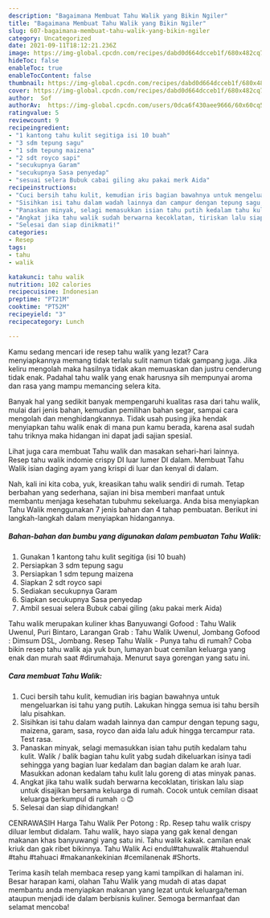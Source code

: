 ```yaml
---
description: "Bagaimana Membuat Tahu Walik yang Bikin Ngiler"
title: "Bagaimana Membuat Tahu Walik yang Bikin Ngiler"
slug: 607-bagaimana-membuat-tahu-walik-yang-bikin-ngiler
category: Uncategorized
date: 2021-09-11T18:12:21.236Z
image: https://img-global.cpcdn.com/recipes/dabd0d664dcceb1f/680x482cq70/tahu-walik-foto-resep-utama.jpg
hideToc: false
enableToc: true
enableTocContent: false
thumbnail: https://img-global.cpcdn.com/recipes/dabd0d664dcceb1f/680x482cq70/tahu-walik-foto-resep-utama.jpg
cover: https://img-global.cpcdn.com/recipes/dabd0d664dcceb1f/680x482cq70/tahu-walik-foto-resep-utama.jpg
author:  Sof
authorAv:  https://img-global.cpcdn.com/users/0dca6f430aee9666/60x60cq50/avatar.jpg
ratingvalue: 5
reviewcount: 9
recipeingredient:
- "1 kantong tahu kulit segitiga isi 10 buah"
- "3 sdm tepung sagu"
- "1 sdm tepung maizena"
- "2 sdt royco sapi"
- "secukupnya Garam"
- "secukupnya Sasa penyedap"
- "sesuai selera Bubuk cabai giling aku pakai merk Aida"
recipeinstructions:
- "Cuci bersih tahu kulit, kemudian iris bagian bawahnya untuk mengeluarkan isi tahu yang putih. Lakukan hingga semua isi tahu bersih lalu pisahkan."
- "Sisihkan isi tahu dalam wadah lainnya dan campur dengan tepung sagu, maizena, garam, sasa, royco dan aida lalu aduk hingga tercampur rata. Test rasa."
- "Panaskan minyak, selagi memasukkan isian tahu putih kedalam tahu kulit.  Walik / balik bagian tahu kulit yabg sudah dikeluarkan isinya tadi sehingga yang bagian luar kedalam dan bagian dalam ke arah luar. Masukkan adonan kedalam tahu kulit lalu goreng di atas minyak panas."
- "Angkat jika tahu walik sudah berwarna kecoklatan, tiriskan lalu siap untuk disajikan bersama keluarga di rumah. Cocok untuk cemilan disaat keluarga berkumpul di rumah ☺️😊"
- "Selesai dan siap dinikmati!"
categories:
- Resep
tags:
- tahu
- walik

katakunci: tahu walik 
nutrition: 102 calories
recipecuisine: Indonesian
preptime: "PT21M"
cooktime: "PT52M"
recipeyield: "3"
recipecategory: Lunch

---
```



Kamu sedang mencari ide resep tahu walik yang lezat? Cara menyiapkannya memang tidak terlalu sulit namun tidak gampang juga. Jika keliru mengolah maka hasilnya tidak akan memuaskan dan justru cenderung tidak enak. Padahal tahu walik yang enak harusnya sih mempunyai aroma dan rasa yang mampu memancing selera kita.


Banyak hal yang sedikit banyak mempengaruhi kualitas rasa dari tahu walik, mulai dari jenis bahan, kemudian pemilihan bahan segar, sampai cara mengolah dan menghidangkannya. Tidak usah pusing jika hendak menyiapkan tahu walik enak di mana pun kamu berada, karena asal sudah tahu triknya maka hidangan ini dapat jadi sajian spesial.

Lihat juga cara membuat Tahu walik dan masakan sehari-hari lainnya. Resep tahu walik indomie crispy DI luar lumer DI dalam. Membuat Tahu Walik isian daging ayam yang krispi di luar dan kenyal di dalam.


Nah, kali ini kita coba, yuk, kreasikan tahu walik sendiri di rumah. Tetap berbahan yang sederhana, sajian ini bisa memberi manfaat untuk membantu menjaga kesehatan tubuhmu sekeluarga. Anda bisa menyiapkan Tahu Walik menggunakan 7 jenis bahan dan 4 tahap pembuatan. Berikut ini langkah-langkah dalam menyiapkan hidangannya.

<!--inarticleads1-->

##### Bahan-bahan dan bumbu yang digunakan dalam pembuatan Tahu Walik:

1. Gunakan 1 kantong tahu kulit segitiga (isi 10 buah)
1. Persiapkan 3 sdm tepung sagu
1. Persiapkan 1 sdm tepung maizena
1. Siapkan 2 sdt royco sapi
1. Sediakan secukupnya Garam
1. Siapkan secukupnya Sasa penyedap
1. Ambil sesuai selera Bubuk cabai giling (aku pakai merk Aida)


Tahu walik merupakan kuliner khas Banyuwangi Gofood : Tahu Walik Uwenul, Puri Bintaro, Larangan Grab : Tahu Walik Uwenul, Jombang Gofood : Dimsum DSL, Jombang. Resep Tahu Walik - Punya tahu di rumah? Coba bikin resep tahu walik aja yuk bun, lumayan buat cemilan keluarga yang enak dan murah saat #dirumahaja. Menurut saya gorengan yang satu ini. 

<!--inarticleads2-->

##### Cara membuat Tahu Walik:

1. Cuci bersih tahu kulit, kemudian iris bagian bawahnya untuk mengeluarkan isi tahu yang putih. Lakukan hingga semua isi tahu bersih lalu pisahkan.
1. Sisihkan isi tahu dalam wadah lainnya dan campur dengan tepung sagu, maizena, garam, sasa, royco dan aida lalu aduk hingga tercampur rata. Test rasa.
1. Panaskan minyak, selagi memasukkan isian tahu putih kedalam tahu kulit.  Walik / balik bagian tahu kulit yabg sudah dikeluarkan isinya tadi sehingga yang bagian luar kedalam dan bagian dalam ke arah luar. Masukkan adonan kedalam tahu kulit lalu goreng di atas minyak panas.
1. Angkat jika tahu walik sudah berwarna kecoklatan, tiriskan lalu siap untuk disajikan bersama keluarga di rumah. Cocok untuk cemilan disaat keluarga berkumpul di rumah ☺️😊
1. Selesai dan siap dihidangkan!

CENRAWASIH Harga Tahu Walik Per Potong : Rp. Resep tahu walik crispy diluar lembut didalam. Tahu walik, hayo siapa yang gak kenal dengan makanan khas banyuwangi yang satu ini. Tahu walik kakak. camilan enak kriuk dan gak ribet bikinnya. Tahu Walik Aci endul#tahuwalik #tahuendul #tahu #tahuaci #makanankekinian #cemilanenak #Shorts. 

Terima kasih telah membaca resep yang kami tampilkan di halaman ini. Besar harapan kami, olahan Tahu Walik yang mudah di atas dapat membantu anda menyiapkan makanan yang lezat untuk keluarga/teman ataupun menjadi ide dalam berbisnis kuliner. Semoga bermanfaat dan selamat mencoba!
